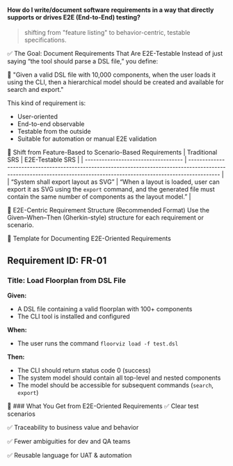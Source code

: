 #### How do I write/document software requirements in a way that directly supports or drives E2E (End-to-End) testing?

> shifting from "feature listing" to behavior-centric, testable specifications.

✅ The Goal: Document Requirements That Are E2E-Testable
Instead of just saying “the tool should parse a DSL file,” you define:

💬 "Given a valid DSL file with 10,000 components, when the user loads it using the CLI, then a hierarchical model should be created and available for search and export."

This kind of requirement is:
- User-oriented
- End-to-end observable
- Testable from the outside
- Suitable for automation or manual E2E validation

🔄 Shift from Feature-Based to Scenario-Based Requirements
| Traditional SRS                     | E2E-Testable SRS                                                                                                                                                        |
| ----------------------------------- | ----------------------------------------------------------------------------------------------------------------------------------------------------------------------- |
| “System shall export layout as SVG” | “When a layout is loaded, user can export it as SVG using the `export` command, and the generated file must contain the same number of components as the layout model.” |


🧩 E2E-Centric Requirement Structure (Recommended Format)
Use the Given–When–Then (Gherkin-style) structure for each requirement or scenario.

📘 Template for Documenting E2E-Oriented Requirements
## Requirement ID: FR-01

### Title: Load Floorplan from DSL File

**Given:**  
- A DSL file containing a valid floorplan with 100+ components  
- The CLI tool is installed and configured

**When:**  
- The user runs the command `floorviz load -f test.dsl`

**Then:**  
- The CLI should return status code 0 (success)  
- The system model should contain all top-level and nested components  
- The model should be accessible for subsequent commands (`search`, `export`)


🧪 ### What You Get from E2E-Oriented Requirements
✅ Clear test scenarios

✅ Traceability to business value and behavior

✅ Fewer ambiguities for dev and QA teams

✅ Reusable language for UAT & automation
 


